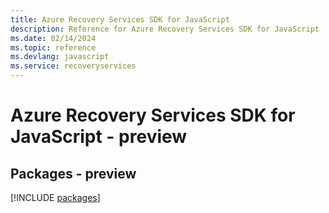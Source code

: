 ```yaml
---
title: Azure Recovery Services SDK for JavaScript
description: Reference for Azure Recovery Services SDK for JavaScript
ms.date: 02/14/2024
ms.topic: reference
ms.devlang: javascript
ms.service: recoveryservices
---
```

# Azure Recovery Services SDK for JavaScript - preview
## Packages - preview
[!INCLUDE [packages](recovery-services-index.md)]